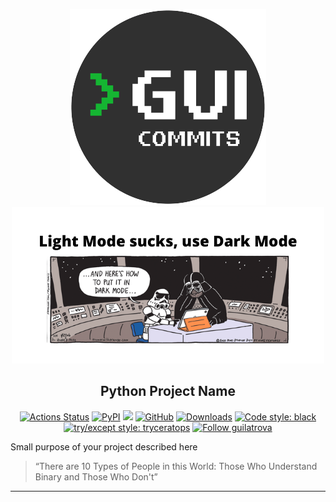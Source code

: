 <p align="center">
    <!-- 1. Update your logos, decide if you want light/dark variants -->
    <img src="./img/logo-dark.png#gh-dark-mode-only">
    <img src="./img/logo-light.png#gh-light-mode-only">
</p>

<!-- 2. Rename to your project -->
<h2 align="center">Python Project Name</h2>

<!-- 3. Replace/Add with your own username/repo -->
<p align="center">
  <!-- CI --><a href="https://github.com/guilatrova/tryceratops/actions"><img alt="Actions Status" src="https://github.com/guilatrova/tryceratops/workflows/CI/badge.svg"></a>
  <!-- PyPI --><a href="https://pypi.org/project/tryceratops/"><img alt="PyPI" src="https://img.shields.io/pypi/v/tryceratops"/></a>
  <!-- Supported Python versions --><img src="https://badgen.net/pypi/python/tryceratops" />
  <!-- Alternative Python versioning: <img alt="python version" src="https://img.shields.io/badge/python-3.9%20%7C%203.10-blue"> -->
  <!-- LICENSE --><a href="https://github.com/guilatrova/tryceratops/blob/main/LICENSE"><img alt="GitHub" src="https://img.shields.io/github/license/guilatrova/tryceratops"/></a>
  <!-- PyPI downloads --><a href="https://pepy.tech/project/tryceratops/"><img alt="Downloads" src="https://static.pepy.tech/personalized-badge/tryceratops?period=total&units=international_system&left_color=grey&right_color=blue&left_text=%F0%9F%A6%96%20Downloads"/></a>
  <!-- Formatting --><a href="https://github.com/psf/black"><img alt="Code style: black" src="https://img.shields.io/badge/code%20style-black-000000.svg"/></a>
  <!-- Tryceratops --><a href="https://github.com/guilatrova/tryceratops"><img alt="try/except style: tryceratops" src="https://img.shields.io/badge/try%2Fexcept%20style-tryceratops%20%F0%9F%A6%96%E2%9C%A8-black" /></a>
  <!-- Follow handle --><a href="https://twitter.com/intent/user?screen_name=guilatrova"><img alt="Follow guilatrova" src="https://img.shields.io/twitter/follow/guilatrova?style=social"/></a>
</p>

<!-- 4. Give it a description -->
Small purpose of your project described here

<!-- 5. Any remark?  -->
> “There are 10 Types of People in this World: Those Who Understand Binary and Those Who Don't”

---

<!-- Add more content here -->
